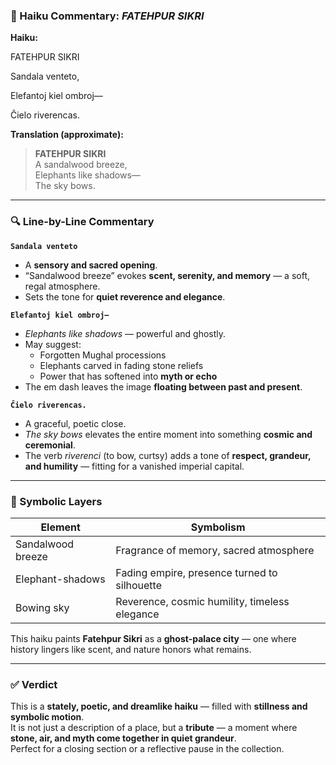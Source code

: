 ### 📍 Haiku Commentary: *FATEHPUR SIKRI*

**Haiku:**

FATEHPUR SIKRI

Sandala venteto,

Elefantoj kiel ombroj—

Ĉielo riverencas.


**Translation (approximate):**

> **FATEHPUR SIKRI**  
> A sandalwood breeze,  
> Elephants like shadows—  
> The sky bows.

---

### 🔍 Line-by-Line Commentary

**`Sandala venteto`**  
- A **sensory and sacred opening**.  
- “Sandalwood breeze” evokes **scent, serenity, and memory** — a soft, regal atmosphere.  
- Sets the tone for **quiet reverence and elegance**.

**`Elefantoj kiel ombroj—`**  
- *Elephants like shadows* — powerful and ghostly.  
- May suggest:
  - Forgotten Mughal processions  
  - Elephants carved in fading stone reliefs  
  - Power that has softened into **myth or echo**  
- The em dash leaves the image **floating between past and present**.

**`Ĉielo riverencas.`**  
- A graceful, poetic close.  
- *The sky bows* elevates the entire moment into something **cosmic and ceremonial**.  
- The verb *riverenci* (to bow, curtsy) adds a tone of **respect, grandeur, and humility** — fitting for a vanished imperial capital.

---

### 🧠 Symbolic Layers

| **Element**            | **Symbolism**                                  |
|------------------------|-------------------------------------------------|
| Sandalwood breeze      | Fragrance of memory, sacred atmosphere          |
| Elephant-shadows       | Fading empire, presence turned to silhouette    |
| Bowing sky             | Reverence, cosmic humility, timeless elegance   |

This haiku paints **Fatehpur Sikri** as a **ghost-palace city** — one where history lingers like scent, and nature honors what remains.

---

### ✅ Verdict

This is a **stately, poetic, and dreamlike haiku** — filled with **stillness and symbolic motion**.  
It is not just a description of a place, but a **tribute** — a moment where **stone, air, and myth come together in quiet grandeur**.  
Perfect for a closing section or a reflective pause in the collection.

